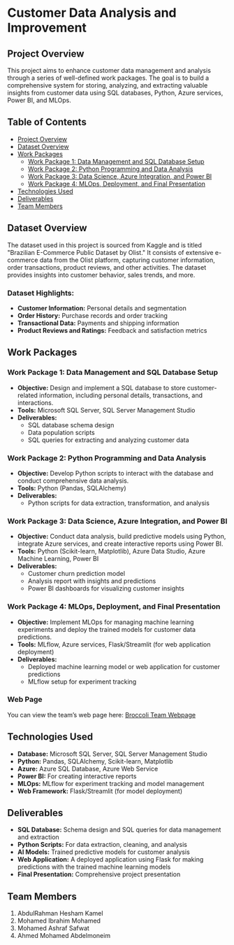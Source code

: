 
# Customer Data Analysis and Improvement

## Project Overview
This project aims to enhance customer data management and analysis through a series of well-defined work packages. The goal is to build a comprehensive system for storing, analyzing, and extracting valuable insights from customer data using SQL databases, Python, Azure services, Power BI, and MLOps.

## Table of Contents
- [Project Overview](#project-overview)
- [Dataset Overview](#dataset-overview)
- [Work Packages](#work-packages)
  - [Work Package 1: Data Management and SQL Database Setup](#work-package-1-data-management-and-sql-database-setup)
  - [Work Package 2: Python Programming and Data Analysis](#work-package-2-python-programming-and-data-analysis)
  - [Work Package 3: Data Science, Azure Integration, and Power BI](#work-package-3-data-science-azure-integration-and-power-bi)
  - [Work Package 4: MLOps, Deployment, and Final Presentation](#work-package-4-mlops-deployment-and-final-presentation)
- [Technologies Used](#technologies-used)
- [Deliverables](#deliverables)
- [Team Members](#team-members)

## Dataset Overview
The dataset used in this project is sourced from Kaggle and is titled "Brazilian E-Commerce Public Dataset by Olist." It consists of extensive e-commerce data from the Olist platform, capturing customer information, order transactions, product reviews, and other activities. The dataset provides insights into customer behavior, sales trends, and more.

### Dataset Highlights:
- **Customer Information:** Personal details and segmentation
- **Order History:** Purchase records and order tracking
- **Transactional Data:** Payments and shipping information
- **Product Reviews and Ratings:** Feedback and satisfaction metrics

## Work Packages

### Work Package 1: Data Management and SQL Database Setup
- **Objective:** Design and implement a SQL database to store customer-related information, including personal details, transactions, and interactions.
- **Tools:** Microsoft SQL Server, SQL Server Management Studio
- **Deliverables:**
  - SQL database schema design
  - Data population scripts
  - SQL queries for extracting and analyzing customer data

### Work Package 2: Python Programming and Data Analysis
- **Objective:** Develop Python scripts to interact with the database and conduct comprehensive data analysis.
- **Tools:** Python (Pandas, SQLAlchemy)
- **Deliverables:**
  - Python scripts for data extraction, transformation, and analysis

### Work Package 3: Data Science, Azure Integration, and Power BI
- **Objective:** Conduct data analysis, build predictive models using Python, integrate Azure services, and create interactive reports using Power BI.
- **Tools:** Python (Scikit-learn, Matplotlib), Azure Data Studio, Azure Machine Learning, Power BI
- **Deliverables:**
  - Customer churn prediction model
  - Analysis report with insights and predictions
  - Power BI dashboards for visualizing customer insights

### Work Package 4: MLOps, Deployment, and Final Presentation
- **Objective:** Implement MLOps for managing machine learning experiments and deploy the trained models for customer data predictions.
- **Tools:** MLflow, Azure services, Flask/Streamlit (for web application deployment)
- **Deliverables:**
  - Deployed machine learning model or web application for customer predictions
  - MLflow setup for experiment tracking

### Web Page
You can view the team’s web page here: [Broccoli Team Webpage](https://broccoli-gudtf6dkf2bsdxbm.uaenorth-01.azurewebsites.net/)

## Technologies Used
- **Database:** Microsoft SQL Server, SQL Server Management Studio
- **Python:** Pandas, SQLAlchemy, Scikit-learn, Matplotlib
- **Azure:** Azure SQL Database, Azure Web Service
- **Power BI:** For creating interactive reports
- **MLOps:** MLflow for experiment tracking and model management
- **Web Framework:** Flask/Streamlit (for model deployment)

## Deliverables
- **SQL Database:** Schema design and SQL queries for data management and extraction
- **Python Scripts:** For data extraction, cleaning, and analysis
- **AI Models:** Trained predictive models for customer analysis
- **Web Application:** A deployed application using Flask for making predictions with the trained machine learning models
- **Final Presentation:** Comprehensive project presentation

## Team Members
1. AbdulRahman Hesham Kamel
2. Mohamed Ibrahim Mohamed
3. Mohamed Ashraf Safwat
4. Ahmed Mohamed Abdelmoneim
